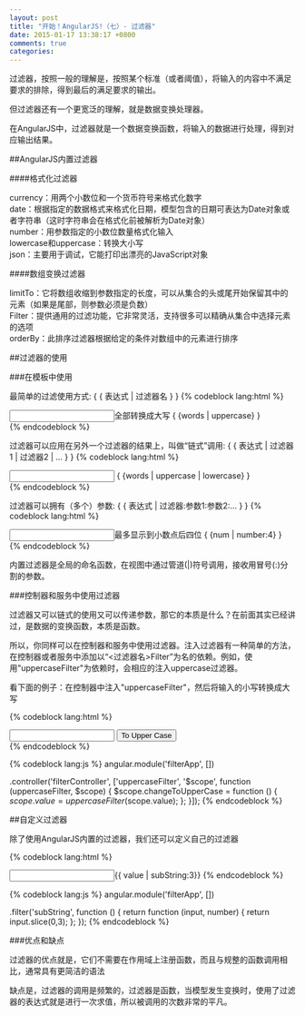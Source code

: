 ```yaml
---
layout: post
title: "开始！AngularJS!（七）- 过滤器"
date: 2015-01-17 13:38:17 +0800
comments: true
categories: 
---
```

过滤器，按照一般的理解是，按照某个标准（或者阈值），将输入的内容中不满足要求的排除，得到最后的满足要求的输出。

但过滤器还有一个更宽泛的理解，就是数据变换处理器。

在AngularJS中，过滤器就是一个数据变换函数，将输入的数据进行处理，得到对应输出结果。

##AngularJS内置过滤器

####格式化过滤器

currency：用两个小数位和一个货币符号来格式化数字   
date：根据指定的数据格式来格式化日期，模型包含的日期可表达为Date对象或者字符串（这时字符串会在格式化前被解析为Date对象）    
number：用参数指定的小数位数量格式化输入   
lowercase和uppercase：转换大小写   
json：主要用于调试，它能打印出漂亮的JavaScript对象   

####数组变换过滤器

limitTo：它将数组收缩到参数指定的长度，可以从集合的头或尾开始保留其中的元素（如果是尾部，则参数必须是负数）    
Filter：提供通用的过滤功能，它非常灵活，支持很多可以精确从集合中选择元素的选项      
orderBy：此排序过滤器根据给定的条件对数组中的元素进行排序     

##过滤器的使用

###在模板中使用

最简单的过滤使用方式: { { 表达式 | 过滤器名 } }
{% codeblock lang:html %}
<body ng-app>
    <div>
        <input type="text" ng-model="words"/>全部转换成大写
        { {words | uppercase} }
    </div>
</body>
{% endcodeblock %}

过滤器可以应用在另外一个过滤器的结果上，叫做“链式”调用: { { 表达式 | 过滤器1 | 过滤器2 | ... } }
{% codeblock lang:html %}
<body ng-app>
    <div>
        <input type="text" ng-model="words"/>
         { {words | uppercase | lowercase} }
    </div>
</body>
{% endcodeblock %}

过滤器可以拥有（多个）参数: { { 表达式 | 过滤器:参数1:参数2:... } }
{% codeblock lang:html %}
<body ng-app>
    <div>
        <input type="text" ng-model="num"/>最多显示到小数点后四位
        { {num | number:4} }
    </div>
</body>
{% endcodeblock %}

内置过滤器是全局的命名函数，在视图中通过管道(|)符号调用，接收用冒号(:)分割的参数。

###控制器和服务中使用过滤器

过滤器又可以链式的使用又可以传递参数，那它的本质是什么？在前面其实已经讲过，是数据的变换函数，本质是函数。

所以，你同样可以在控制器和服务中使用过滤器。注入过滤器有一种简单的方法，在控制器或者服务中添加以“<过滤器名>Filter”为名的依赖。例如，使用"uppercaseFilter"为依赖时，会相应的注入uppercase过滤器。

看下面的例子：在控制器中注入"uppercaseFilter"，然后将输入的小写转换成大写

{% codeblock lang:html %}
<body ng-app="filterApp">
    <div ng-controller="filterController">
        <input type="text" ng-model="value" />
        <input type="button" value="To Upper Case" ng-click="changeToUpperCase()" />
    </div>
</body>
{% endcodeblock %}

{% codeblock lang:js %}
angular.module('filterApp', [])

.controller('filterController', ['uppercaseFilter', '$scope', function (uppercaseFilter, $scope) {
    $scope.changeToUpperCase = function () {
        $scope.value = uppercaseFilter($scope.value);
    };
}]);
{% endcodeblock %}


##自定义过滤器

除了使用AngularJS内置的过滤器，我们还可以定义自己的过滤器

{% codeblock lang:html %}
<body ng-app="filterApp">
    <input type="text" ng-model="value" />{{ value | subString:3}}
</body>
{% endcodeblock %}

{% codeblock lang:js %}
angular.module('filterApp', [])

.filter('subString', function () {
    return function (input, number) {
        return input.slice(0,3);
    };
});
{% endcodeblock %}

###优点和缺点

过滤器的优点就是，它们不需要在作用域上注册函数，而且与规整的函数调用相比，通常具有更简洁的语法

缺点是，过滤器的调用是频繁的，过滤器是函数，当模型发生变换时，使用了过滤器的表达式就是进行一次求值，所以被调用的次数非常的平凡。
